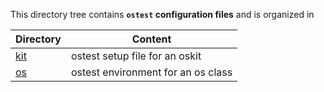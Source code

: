 This directory tree contains **`ostest` configuration files** and is organized in

| Directory | Content |
| --------- | ------- |
| [kit](kit)  | ostest setup file for an oskit |
| [os](os)    | ostest environment for an os class |
